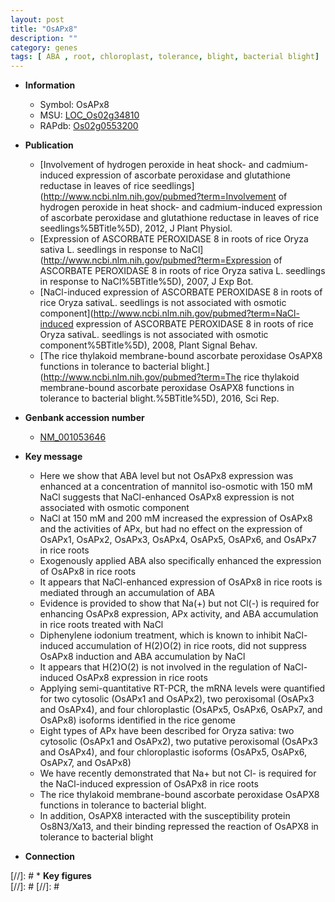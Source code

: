 ```yaml
---
layout: post
title: "OsAPx8"
description: ""
category: genes
tags: [ ABA , root, chloroplast, tolerance, blight, bacterial blight]
---
```


* **Information**  
    + Symbol: OsAPx8  
    + MSU: [LOC_Os02g34810](http://rice.plantbiology.msu.edu/cgi-bin/ORF_infopage.cgi?orf=LOC_Os02g34810)  
    + RAPdb: [Os02g0553200](http://rapdb.dna.affrc.go.jp/viewer/gbrowse_details/irgsp1?name=Os02g0553200)  

* **Publication**  
    + [Involvement of hydrogen peroxide in heat shock- and cadmium-induced expression of ascorbate peroxidase and glutathione reductase in leaves of rice seedlings](http://www.ncbi.nlm.nih.gov/pubmed?term=Involvement of hydrogen peroxide in heat shock- and cadmium-induced expression of ascorbate peroxidase and glutathione reductase in leaves of rice seedlings%5BTitle%5D), 2012, J Plant Physiol.
    + [Expression of ASCORBATE PEROXIDASE 8 in roots of rice Oryza sativa L. seedlings in response to NaCl](http://www.ncbi.nlm.nih.gov/pubmed?term=Expression of ASCORBATE PEROXIDASE 8 in roots of rice Oryza sativa L. seedlings in response to NaCl%5BTitle%5D), 2007, J Exp Bot.
    + [NaCl-induced expression of ASCORBATE PEROXIDASE 8 in roots of rice Oryza sativaL. seedlings is not associated with osmotic component](http://www.ncbi.nlm.nih.gov/pubmed?term=NaCl-induced expression of ASCORBATE PEROXIDASE 8 in roots of rice Oryza sativaL. seedlings is not associated with osmotic component%5BTitle%5D), 2008, Plant Signal Behav.
    + [The rice thylakoid membrane-bound ascorbate peroxidase OsAPX8 functions in tolerance to bacterial blight.](http://www.ncbi.nlm.nih.gov/pubmed?term=The rice thylakoid membrane-bound ascorbate peroxidase OsAPX8 functions in tolerance to bacterial blight.%5BTitle%5D), 2016, Sci Rep.

* **Genbank accession number**  
    + [NM_001053646](http://www.ncbi.nlm.nih.gov/nuccore/NM_001053646)

* **Key message**  
    + Here we show that ABA level but not OsAPx8 expression was enhanced at a concentration of mannitol iso-osmotic with 150 mM NaCl suggests that NaCl-enhanced OsAPx8 expression is not associated with osmotic component
    + NaCl at 150 mM and 200 mM increased the expression of OsAPx8 and the activities of APx, but had no effect on the expression of OsAPx1, OsAPx2, OsAPx3, OsAPx4, OsAPx5, OsAPx6, and OsAPx7 in rice roots
    + Exogenously applied ABA also specifically enhanced the expression of OsAPx8 in rice roots
    + It appears that NaCl-enhanced expression of OsAPx8 in rice roots is mediated through an accumulation of ABA
    + Evidence is provided to show that Na(+) but not Cl(-) is required for enhancing OsAPx8 expression, APx activity, and ABA accumulation in rice roots treated with NaCl
    + Diphenylene iodonium treatment, which is known to inhibit NaCl-induced accumulation of H(2)O(2) in rice roots, did not suppress OsAPx8 induction and ABA accumulation by NaCl
    + It appears that H(2)O(2) is not involved in the regulation of NaCl-induced OsAPx8 expression in rice roots
    + Applying semi-quantitative RT-PCR, the mRNA levels were quantified for two cytosolic (OsAPx1 and OsAPx2), two peroxisomal (OsAPx3 and OsAPx4), and four chloroplastic (OsAPx5, OsAPx6, OsAPx7, and OsAPx8) isoforms identified in the rice genome
    + Eight types of APx have been described for Oryza sativa: two cytosolic (OsAPx1 and OsAPx2), two putative peroxisomal (OsAPx3 and OsAPx4), and four chloroplastic isoforms (OsAPx5, OsAPx6, OsAPx7, and OsAPx8)
    + We have recently demonstrated that Na+ but not Cl- is required for the NaCl-induced expression of OsAPx8 in rice roots
    + The rice thylakoid membrane-bound ascorbate peroxidase OsAPX8 functions in tolerance to bacterial blight.
    + In addition, OsAPX8 interacted with the susceptibility protein Os8N3/Xa13, and their binding repressed the reaction of OsAPX8 in tolerance to bacterial blight

* **Connection**  

[//]: # * **Key figures**  
[//]: # 
[//]: # 
